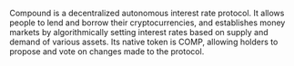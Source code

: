 Compound is a decentralized autonomous interest rate protocol. It allows people to lend and borrow their cryptocurrencies, and establishes money markets by algorithmically setting interest rates based on supply and demand of various assets. Its native token is COMP, allowing holders to propose and vote on changes made to the protocol.